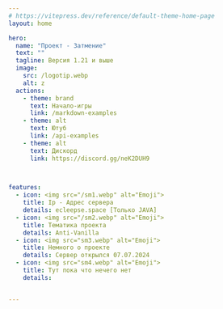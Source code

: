 ```yaml
---
# https://vitepress.dev/reference/default-theme-home-page
layout: home

hero:
  name: "Проект - Затмение"
  text: ""
  tagline: Версия 1.21 и выше 
  image: 
    src: /logotip.webp
    alt: z
  actions:
    - theme: brand
      text: Начало-игры
      link: /markdown-examples
    - theme: alt
      text: Ютуб
      link: /api-examples
    - theme: alt
      text: Дискорд
      link: https://discord.gg/neK2DUH9

	  

features:
  - icon: <img src="/sm1.webp" alt="Emoji">
    title: Ip - Адрес сервера
    details: ecleepse.space [Только JAVA]
  - icon: <img src="/sm2.webp" alt="Emoji">
    title: Тематика проекта
    details: Anti-Vanilla
  - icon: <img src="sm3.webp" alt="Emoji">
    title: Немного о проекте
    details: Сервер открылся 07.07.2024
  - icon: <img src="sm4.webp" alt="Emoji">
    title: Тут пока что нечего нет
    details: 


---
```


